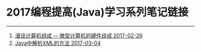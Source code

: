 ﻿# 2017编程提高(Java)学习系列笔记链接
---

1. [漫谈计算机组成 -- 微型计算机的硬件组成  2017-02-26](http://tennyson.ren/2017/02/25/%E6%BC%AB%E8%B0%88%E8%AE%A1%E7%AE%97%E6%9C%BA%E7%B3%BB%E7%BB%9F%E7%BB%84%E6%88%90%20--%20%E5%BE%AE%E5%9E%8B%E8%AE%A1%E7%AE%97%E6%9C%BA%E7%9A%84%E7%A1%AC%E4%BB%B6%E7%BB%84%E6%88%90/) 
2. [Java中解析XML的方法  2017-03-04](http://tennyson.ren/2017/03/04/Java%E4%B8%AD%E8%A7%A3%E6%9E%90XML%E7%9A%84%E6%96%B9%E6%B3%95/#more)